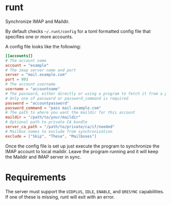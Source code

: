 # runt

Synchronize IMAP and Maildir.

By default checks `~/.runt/config` for a toml formatted config file that specifies
one or more accounts.

A config file looks like the following:

```toml
[[accounts]]
# The account name
account = "example"
# The imap server name and port
server = "mail.example.com"
port = 993
# The account username
username = "accountname"
# The password, either directly or using a program to fetch it from a password manager
# Only one of password or password_command is required
password = "accountpassword"
password_command = "pass mail.example.com"
# The path to where you want the maildir for this account
maildir = "/path/to/your/maildir"
# Optional path to private CA bundle
server_ca_path = "/path/to/private/ca/if/needed"
# Mailbox names to exclude from synchronization
exclude = ["Skip", "These", "Mailboxes"]
```

Once the config file is set up just execute the program to synchronize the IMAP
account to local maildir. Leave the program running and it will keep the Maildir
and IMAP server in sync.

# Requirements

The server must support the `UIDPLUS`, `IDLE`, `ENABLE`, and `QRESYNC` capabilities.
If one of these is missing, runt will exit with an error.
